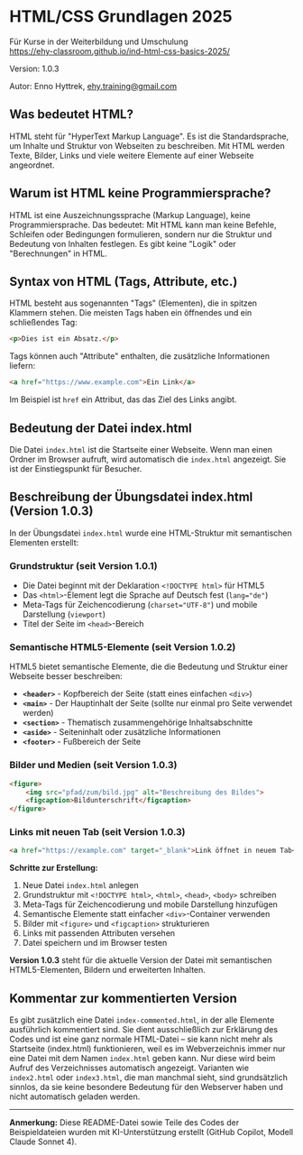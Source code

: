 # HTML/CSS Grundlagen 2025
Für Kurse in der Weiterbildung und Umschulung  
<a href="https://ehy-classroom.github.io/ind-html-css-basics-2025/" target="_blank">https://ehy-classroom.github.io/ind-html-css-basics-2025/</a>



Version: 1.0.3

Autor: Enno Hyttrek, <a href="mailto:ehy.training@gmail.com" target="_blank">ehy.training@gmail.com</a>


## Was bedeutet HTML? 

HTML steht für "HyperText Markup Language". Es ist die Standardsprache, um Inhalte und Struktur von Webseiten zu beschreiben. Mit HTML werden Texte, Bilder, Links und viele weitere Elemente auf einer Webseite angeordnet.

## Warum ist HTML keine Programmiersprache?

HTML ist eine Auszeichnungssprache (Markup Language), keine Programmiersprache. Das bedeutet: Mit HTML kann man keine Befehle, Schleifen oder Bedingungen formulieren, sondern nur die Struktur und Bedeutung von Inhalten festlegen. Es gibt keine "Logik" oder "Berechnungen" in HTML.

## Syntax von HTML (Tags, Attribute, etc.)

HTML besteht aus sogenannten "Tags" (Elementen), die in spitzen Klammern stehen. Die meisten Tags haben ein öffnendes und ein schließendes Tag:

```html
<p>Dies ist ein Absatz.</p>
```

Tags können auch "Attribute" enthalten, die zusätzliche Informationen liefern:

```html
<a href="https://www.example.com">Ein Link</a>
```

Im Beispiel ist `href` ein Attribut, das das Ziel des Links angibt.

## Bedeutung der Datei index.html

Die Datei `index.html` ist die Startseite einer Webseite. Wenn man einen Ordner im Browser aufruft, wird automatisch die `index.html` angezeigt. Sie ist der Einstiegspunkt für Besucher.

## Beschreibung der Übungsdatei index.html (Version 1.0.3)

In der Übungsdatei `index.html` wurde eine HTML-Struktur mit semantischen Elementen erstellt:

### Grundstruktur (seit Version 1.0.1)
- Die Datei beginnt mit der Deklaration `<!DOCTYPE html>` für HTML5
- Das `<html>`-Element legt die Sprache auf Deutsch fest (`lang="de"`)
- Meta-Tags für Zeichencodierung (`charset="UTF-8"`) und mobile Darstellung (`viewport`)
- Titel der Seite im `<head>`-Bereich

### Semantische HTML5-Elemente (seit Version 1.0.2)
HTML5 bietet semantische Elemente, die die Bedeutung und Struktur einer Webseite besser beschreiben:

- **`<header>`** - Kopfbereich der Seite (statt eines einfachen `<div>`)
- **`<main>`** - Der Hauptinhalt der Seite (sollte nur einmal pro Seite verwendet werden)
- **`<section>`** - Thematisch zusammengehörige Inhaltsabschnitte
- **`<aside>`** - Seiteninhalt oder zusätzliche Informationen
- **`<footer>`** - Fußbereich der Seite

### Bilder und Medien (seit Version 1.0.3)
```html
<figure>
    <img src="pfad/zum/bild.jpg" alt="Beschreibung des Bildes">
    <figcaption>Bildunterschrift</figcaption>
</figure>
```

### Links mit neuen Tab (seit Version 1.0.3)
```html
<a href="https://example.com" target="_blank">Link öffnet in neuem Tab</a>
```

**Schritte zur Erstellung:**
1. Neue Datei `index.html` anlegen
2. Grundstruktur mit `<!DOCTYPE html>`, `<html>`, `<head>`, `<body>` schreiben
3. Meta-Tags für Zeichencodierung und mobile Darstellung hinzufügen
4. Semantische Elemente statt einfacher `<div>`-Container verwenden
5. Bilder mit `<figure>` und `<figcaption>` strukturieren
6. Links mit passenden Attributen versehen
7. Datei speichern und im Browser testen

**Version 1.0.3** steht für die aktuelle Version der Datei mit semantischen HTML5-Elementen, Bildern und erweiterten Inhalten.

## Kommentar zur kommentierten Version

Es gibt zusätzlich eine Datei `index-commented.html`, in der alle Elemente ausführlich kommentiert sind. Sie dient ausschließlich zur Erklärung des Codes und ist eine ganz normale HTML-Datei – sie kann nicht mehr als Startseite (index.html) funktionieren, weil es im Webverzeichnis immer nur eine Datei mit dem Namen `index.html` geben kann. Nur diese wird beim Aufruf des Verzeichnisses automatisch angezeigt. Varianten wie `index2.html` oder `index3.html`, die man manchmal sieht, sind grundsätzlich sinnlos, da sie keine besondere Bedeutung für den Webserver haben und nicht automatisch geladen werden.

---

**Anmerkung:** Diese README-Datei sowie Teile des Codes der Beispieldateien wurden mit KI-Unterstützung erstellt (GitHub Copilot, Modell Claude Sonnet 4).